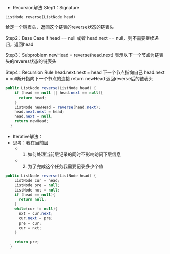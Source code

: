 - Recursion解法
Step1：Signature
```
ListNode reverse(ListNode head)
```
给定一个链表头，返回这个链表的reverse状态的链表头

Step2：Base Case
if head == null 或者 head.next == null，则不需要继续递归，返回head

Step3：Subproblem
newHead = reverse(head.next) 表示以下一个节点为链表头的reveres状态的链表头

Step4：Recursion Rule
head.next.next = head 下一个节点指向自己
head.next = null断开指向下一个节点的连接
return newHead 返回reverse后的链表头

```java
public ListNode reverse(ListNode head) {
    if (head == null || head.next == null){
      return head;
    }
    ListNode newHead = reverse(head.next);
    head.next.next = head;
    head.next = null;
    return newHead;
  }
```

- Iterative解法：
- 思考：我在当前层
	- 1. 如何处理当前层记录的同时不影响访问下层信息
	- 2. 为了完成这个任务我需要记录多少个值
```java
public ListNode reverse(ListNode head) {
    ListNode cur = head;
    ListNode pre = null;
    ListNode nxt = null;
    if (head == null){
      return null;
    }
    while(cur != null){
      nxt = cur.next;
      cur.next = pre;
      pre = cur;
      cur = nxt;
    }
    
    return pre;
  }
```